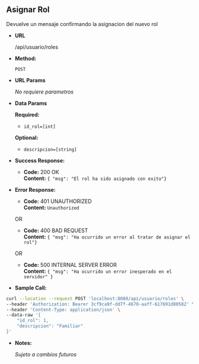 **Asignar Rol**
----
  Devuelve un mensaje confirmando la asignacion del nuevo rol

* **URL**

  /api/usuario/roles

* **Method:**

  `POST`
  
*  **URL Params**

   _No requiere parametros_ 

* **Data Params**

    **Required:**
   * `id_rol=[int]`

    **Optional:**
   * `descripcion=[string]`

* **Success Response:**

  * **Code:** 200 OK <br />
    **Content:** `{ "msg": "El rol ha sido asignado con exito"}`
 
* **Error Response:**

  * **Code:** 401 UNAUTHORIZED <br />
    **Content:** `Unauthorized`

  OR

  * **Code:** 400 BAD REQUEST <br />
    **Content:** `{ "msg": "Ha ocurrido un error al tratar de asignar el rol"}`

  OR

  * **Code:** 500 INTERNAL SERVER ERROR <br />
    **Content:** `{ "msg": "Ha ocurrido un error inesperado en el servidor" }`

* **Sample Call:**

```bash
curl --location --request POST 'localhost:8080/api/usuario/roles' \
--header 'Authorization: Bearer 3cf9ca9f-dd7f-4670-aaff-617691d80582' \
--header 'Content-Type: application/json' \
--data-raw '{
    "id_rol": 1,
    "descripcion": "Familiar"
}'
```

* **Notes:**

  _Sujeto a cambios futuros_
